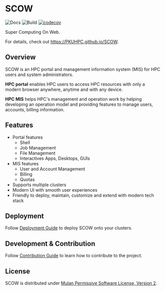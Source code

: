 # SCOW

![Docs](https://github.com/PKUHPC/SCOW/actions/workflows/docs.yaml/badge.svg)
![Build](https://github.com/PKUHPC/SCOW/actions/workflows/test-build-publish.yaml/badge.svg)
[![codecov](https://codecov.io/gh/PKUHPC/SCOW/branch/master/graph/badge.svg?token=S9JCB2DXML)](https://codecov.io/gh/PKUHPC/SCOW)

Super Computing On Web.

For details, check out https://PKUHPC.github.io/SCOW.

## Overview

SCOW is an HPC portal and management information system (MIS) for HPC users and system administrators. 

**HPC portal** enables HPC users to access HPC resources with only a modern browser anywhere, anytime and with any device.

**HPC MIS** helps HPC's management and operation work by helping developing an operation model and providing features to manage users, accounts, billing information.

## Features

- Portal features
    - Shell
    - Job Management
    - File Management
    - Interactives Apps, Desktops, GUIs
- MIS features
    - User and Account Management
    - Billing
    - Quotas
- Supports multiple clusters
- Modern UI with smooth user experiences
- Friendly to deploy, maintain, customize and extend with modern tech stack

## Deployment

Follow [Deployment Guide](https://pkuhpc.github.io/SCOW/docs/deploy) to deploy SCOW onto your clusters.

## Development & Contribution

Follow [Contribution Guide](https://pkuhpc.github.io/SCOW/docs/contribution) to learn how to contribute to the project.

## License

SCOW is distributed under [Mulan Permissive Software License, Version 2](http://license.coscl.org.cn/MulanPSL2).

